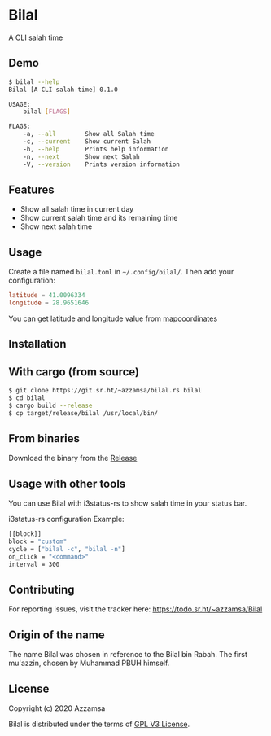 # Bilal

A CLI salah time

## Demo

``` bash
$ bilal --help    
Bilal [A CLI salah time] 0.1.0

USAGE:
    bilal [FLAGS]

FLAGS:
    -a, --all        Show all Salah time
    -c, --current    Show current Salah
    -h, --help       Prints help information
    -n, --next       Show next Salah
    -V, --version    Prints version information

```

## Features

- Show all salah time in current day
- Show current salah time and its remaining time
- Show next salah time

## Usage

Create a file named `bilal.toml` in `~/.config/bilal/`. Then add your
configuration:


``` toml
latitude = 41.0096334
longitude = 28.9651646
```

You can get latitude and longitude value from
[mapcoordinates](https://www.mapcoordinates.net/en)


## Installation

## With cargo (from source)

``` bash
$ git clone https://git.sr.ht/~azzamsa/bilal.rs bilal
$ cd bilal
$ cargo build --release
$ cp target/release/bilal /usr/local/bin/
```

## From binaries

Download the binary from the [Release](https://git.sr.ht/~azzamsa/bilal.rs/refs/)


## Usage with other tools

You can use Bilal with i3status-rs to show salah time in your status bar.

i3status-rs configuration Example:

``` bash
[[block]]
block = "custom"
cycle = ["bilal -c", "bilal -n"]
on_click = "<command>"
interval = 300
```
## Contributing

For reporting issues, visit the tracker here: https://todo.sr.ht/~azzamsa/Bilal

## Origin of the name

The name Bilal was chosen in reference to the Bilal bin Rabah. The first
mu'azzin, chosen by Muhammad PBUH himself.


## License

Copyright (c) 2020 Azzamsa

Bilal is distributed under the terms of [GPL V3 License](LICENSE).


